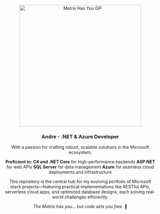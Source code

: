 <div align="center">

<img src="http://winterbe.com/image/matrix-has-you.gif" alt="Matrix Has You GIF" width="400">

### Andre - .NET & Azure Developer

With a passion for crafting robust, scalable solutions in the Microsoft ecosystem.

**Proficient in:**
**C# and .NET Core** for high-performance backends
**ASP.NET** for web APIs
**SQL Server** for data management
**Azure** for seamless cloud deployments and infrastructure

This repository is the central hub for my evolving portfolio of Microsoft stack projects—featuring practical implementations like RESTful APIs, serverless cloud apps, and optimized database designs, each solving real-world challenges efficiently.

*The Matrix has you... but code sets you free.* 💊
</div>

